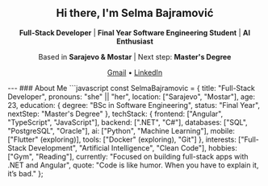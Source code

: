 <div align="center">

<h2>Hi there, I'm Selma Bajramović</h2>

<p><strong>Full-Stack Developer</strong> | <strong>Final Year Software Engineering Student</strong> | <strong>AI Enthusiast</strong></p>
<p>Based in <strong>Sarajevo & Mostar</strong> | Next step: <strong>Master's Degree</strong></p>

<p>
<a href="mailto:bajramovicselma0@gmail.com">Gmail</a> • 
<a href="https://www.linkedin.com/in/selma-bajramovic/">LinkedIn</a>
</p>

</div>
---
### About Me
```javascript
const SelmaBajramovic = {
  title: "Full-Stack Developer",
  pronouns: "she" || "her",
  location: ["Sarajevo", "Mostar"],
  age: 23,
  education: {
    degree: "BSc in Software Engineering",
    status: "Final Year",
    nextStep: "Master's Degree"
  },
  techStack: {
    frontend: ["Angular", "TypeScript", "JavaScript"],
    backend: [".NET", "C#"],
    databases: ["SQL", "PostgreSQL", "Oracle"],
    ai: ["Python", "Machine Learning"],
    mobile: ["Flutter" (exploring)],
    tools: ["Docker" (exploring), "Git"]
  },
  interests: ["Full-Stack Development", "Artificial Intelligence", "Clean Code"],
  hobbies: ["Gym", "Reading"],
  currently: "Focused on building full-stack apps with .NET and Angular",
  quote: "Code is like humor. When you have to explain it, it’s bad."
};
